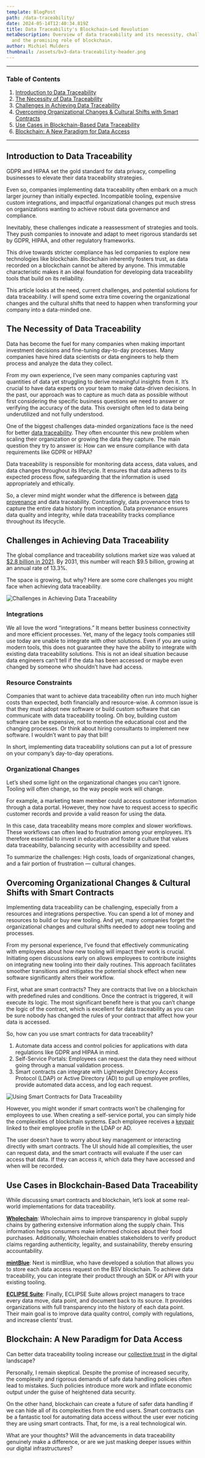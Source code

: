 ```yaml
---
template: BlogPost
path: /data-traceability/
date: 2024-05-14T12:40:34.819Z
title: Data Traceability's Blockchain-Led Revolution
metaDescription: Overview of data traceability and its necessity, challenges,
  and the promising role of blockchain.
author: Michiel Mulders
thumbnail: /assets/bv3-data-traceability-header.png
---
```

- - -

### Table of Contents

1. [Introduction to Data Traceability](#introduction)
2. [The Necessity of Data Traceability](#necessity)
3. [Challenges in Achieving Data Traceability](#challenges)
4. [Overcoming Organizational Changes & Cultural Shifts with Smart Contracts](#smart-contracts)
5. [Use Cases in Blockchain-Based Data Traceability](#use-cases)
6. [Blockchain: A New Paradigm for Data Access](#new-paradigm)

- - -

## <div id="introduction">Introduction to Data Traceability</div>

GDPR and HIPAA set the gold standard for data privacy, compelling businesses to elevate their data traceability strategies.

Even so, companies implementing data traceability often embark on a much larger journey than initially expected. Incompatible tooling, expensive custom integrations, and impactful organizational changes put much stress on organizations wanting to achieve robust data governance and compliance.

Inevitably, these challenges indicate a reassessment of strategies and tools. They push companies to innovate and adapt to meet rigorous standards set by GDPR, HIPAA, and other regulatory frameworks.

This drive towards stricter compliance has led companies to explore new technologies like blockchain. Blockchain inherently fosters trust, as data recorded on a blockchain cannot be altered by anyone. This immutable characteristic makes it an ideal foundation for developing data traceability tools that build on its reliability.

This article looks at the need, current challenges, and potential solutions for data traceability. I will spend some extra time covering the organizational changes and the cultural shifts that need to happen when transforming your company into a data-minded one.

## <div id="necessity">The Necessity of Data Traceability</div>

Data has become the fuel for many companies when making important investment decisions and fine-tuning day-to-day processes. Many companies have hired data scientists or data engineers to help them process and analyze the data they collect.

From my own experience, I’ve seen many companies capturing vast quantities of data yet struggling to derive meaningful insights from it. It’s crucial to have data experts on your team to make data-driven decisions. In the past, our approach was to capture as much data as possible without first considering the specific business questions we need to answer or verifying the accuracy of the data. This oversight often led to data being underutilized and not fully understood.

One of the biggest challenges data-minded organizations face is the need for better [data traceability](https://www.datagalaxy.com/en/blog/data-lineage-vs-data-traceability/). They often encounter this new problem when scaling their organization or growing the data they capture. The main question they try to answer is: How can we ensure compliance with data requirements like GDPR or HIPAA?

Data traceability is responsible for monitoring data access, data values, and data changes throughout its lifecycle. It ensures that data adheres to its expected process flow, safeguarding that the information is used appropriately and ethically.

So, a clever mind might wonder what the difference is between [data provenance](https://blockchainvision.io/data-provenance/) and data traceability. Contrastingly, data provenance tries to capture the entire data history from inception. Data provenance ensures data quality and integrity, while data traceability tracks compliance throughout its lifecycle.

## <div id="challenges">Challenges in Achieving Data Traceability</div>

The global compliance and traceability solutions market size was valued at [$2.8 billion in 2021](https://www.alliedmarketresearch.com/compliance-and-traceability-solutions-market-A31445). By 2031, this number will reach $9.5 billion, growing at an annual rate of 13.3%.

The space is growing, but why? Here are some core challenges you might face when achieving data traceability.

![Challenges in Achieving Data Traceability](/assets/bv3-data-traceability-shareable.png "Challenges in Achieving Data Traceability")

### Integrations

We all love the word “integrations.” It means better business connectivity and more efficient processes. Yet, many of the legacy tools companies still use today are unable to integrate with other solutions. Even if you are using modern tools, this does not guarantee they have the ability to integrate with existing data traceability solutions. This is not an ideal situation because data engineers can’t tell if the data has been accessed or maybe even changed by someone who shouldn’t have had access.

### Resource Constraints

Companies that want to achieve data traceability often run into much higher costs than expected, both financially and resource-wise. A common issue is that they must adopt new software or build custom software that can communicate with data traceability tooling. Oh boy, building custom software can be expensive, not to mention the educational cost and the changing processes. Or think about hiring consultants to implement new software. I wouldn’t want to pay that bill!

In short, implementing data traceability solutions can put a lot of pressure on your company’s day-to-day operations.

### Organizational Changes

Let’s shed some light on the organizational changes you can’t ignore. Tooling will often change, so the way people work will change.

For example, a marketing team member could access customer information through a data portal. However, they now have to request access to specific customer records and provide a valid reason for using the data.

In this case, data traceability means more complex and slower workflows. These workflows can often lead to frustration among your employees. It’s therefore essential to invest in education and foster a culture that values data traceability, balancing security with accessibility and speed.

To summarize the challenges: High costs, loads of organizational changes, and a fair portion of frustration — cultural changes.

## <div id="smart-contracts">Overcoming Organizational Changes & Cultural Shifts with Smart Contracts</div>

Implementing data traceability can be challenging, especially from a resources and integrations perspective. You can spend a lot of money and resources to build or buy new tooling. And yet, many companies forget the organizational changes and cultural shifts needed to adopt new tooling and processes.

From my personal experience, I’ve found that effectively communicating with employees about how new tooling will impact their work is crucial. Initiating open discussions early on allows employees to contribute insights on integrating new tooling into their daily routines. This approach facilitates smoother transitions and mitigates the potential shock effect when new software significantly alters their workflow.

First, what are smart contracts? They are contracts that live on a blockchain with predefined rules and conditions. Once the contract is triggered, it will execute its logic. The most significant benefit here is that you can’t change the logic of the contract, which is excellent for data traceability as you can be sure nobody has changed the rules of your contract that affect how your data is accessed.

So, how can you use smart contracts for data traceability?

1. Automate data access and control policies for applications with data regulations like GDPR and HIPAA in mind.
2. Self-Service Portals: Employees can request the data they need without going through a manual validation process.
3. Smart contracts can integrate with Lightweight Directory Access Protocol (LDAP) or Active Directory (AD) to pull up employee profiles, provide automated data access, and log each request.

![Using Smart Contracts for Data Traceability](/assets/bv3-data-traceability-article-image.png "Using Smart Contracts for Data Traceability")

However, you might wonder if smart contracts won’t be challenging for employees to use. When creating a self-service portal, you can simply hide the complexities of blockchain systems. Each employee receives a [keypair](https://www.gemini.com/cryptopedia/public-private-keys-cryptography) linked to their employee profile in the LDAP or AD.

The user doesn’t have to worry about key management or interacting directly with smart contracts. The UI should hide all complexities, the user can request data, and the smart contracts will evaluate if the user can access that data. If they can access it, which data they have accessed and when will be recorded.

## <div id="use-cases">Use Cases in Blockchain-Based Data Traceability</div>

While discussing smart contracts and blockchain, let’s look at some real-world implementations for data traceability.

**[Wholechain](https://wholechain.com/)**: Wholechain aims to improve transparency in global supply chains by gathering extensive information along the supply chain. This information helps consumers make informed choices about their food purchases. Additionally, Wholechain enables stakeholders to verify product claims regarding authenticity, legality, and sustainability, thereby ensuring accountability.

**[mintBlue](https://mintblue.com/)**: Next is mintBlue, who have developed a solution that allows you to store each data access request on the BSV blockchain. To achieve data traceability, you can integrate their product through an SDK or API with your existing tooling.

**[ECLIPSE Suite](https://www.eclipsesuite.com/traceability/)**: Finally, ECLIPSE Suite allows project managers to trace every data move, data point, and document back to its source. It provides organizations with full transparency into the history of each data point. Their main goal is to improve data quality control, comply with regulations, and increase clients’ trust.

## <div id="new-paradigm">Blockchain: A New Paradigm for Data Access</div>

Can better data traceability tooling increase our [collective trust](https://www.researchgate.net/publication/341499715_Blockchain-based_Traceability_Platforms_as_a_Tool_for_Sustainability) in the digital landscape?

Personally, I remain skeptical. Despite the promise of increased security, the complexity and rigorous demands of safe data handling policies often lead to mistakes. Such policies introduce more work and inflate economic output under the guise of heightened data security.

On the other hand, blockchain can create a future of safer data handling if we can hide all of its complexities from the end users. Smart contracts can be a fantastic tool for automating data access without the user ever noticing they are using smart contracts. That, for me, is a real technological win.

What are your thoughts? Will the advancements in data traceability genuinely make a difference, or are we just masking deeper issues within our digital infrastructures?